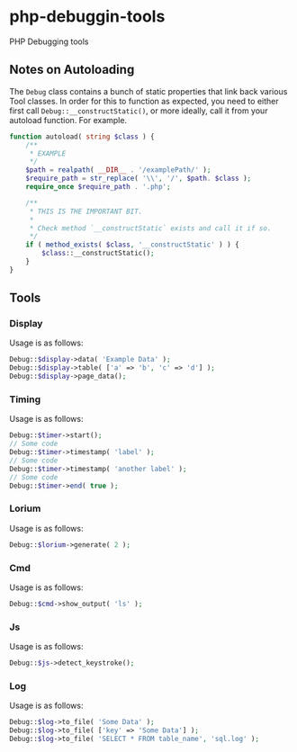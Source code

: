 # php-debuggin-tools

PHP Debugging tools

## Notes on Autoloading

The `Debug` class contains a bunch of static properties that link back various Tool classes. In order for this to function as expected, you need to either first call `Debug::__constructStatic()`, or more ideally, call it from your autoload function. For example.

```php
function autoload( string $class ) {
    /**
     * EXAMPLE
     */
    $path = realpath( __DIR__ . '/examplePath/' );
    $require_path = str_replace( '\\', '/', $path. $class );
    require_once $require_path . '.php';

    /**
     * THIS IS THE IMPORTANT BIT.
     * 
     * Check method `__constructStatic` exists and call it if so.
     */
    if ( method_exists( $class, '__constructStatic' ) ) {
        $class::__constructStatic();
    }
}
```

## Tools

### Display

Usage is as follows:

```php
Debug::$display->data( 'Example Data' );
Debug::$display->table( ['a' => 'b', 'c' => 'd'] );
Debug::$display->page_data();
```

### Timing

Usage is as follows:

```php
Debug::$timer->start();
// Some code
Debug::$timer->timestamp( 'label' );
// Some code
Debug::$timer->timestamp( 'another label' );
// Some code
Debug::$timer->end( true );
```

### Lorium

Usage is as follows:

```php
Debug::$lorium->generate( 2 );
```

### Cmd

Usage is as follows:

```php
Debug::$cmd->show_output( 'ls' );
```

### Js

Usage is as follows:

```php
Debug::$js->detect_keystroke();
```

### Log

Usage is as follows:

```php
Debug::$log->to_file( 'Some Data' );
Debug::$log->to_file( ['key' => 'Some Data'] );
Debug::$log->to_file( 'SELECT * FROM table_name', 'sql.log' );
```
